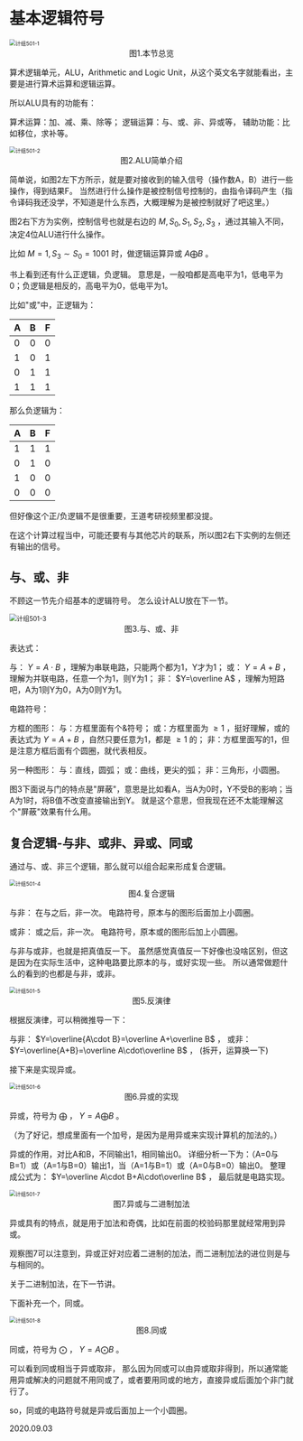 # 基本逻辑符号

<img src="计组501-1.png" alt="计组501-1" style="zoom:67%;" />

<center>图1.本节总览</center>

算术逻辑单元，ALU，Arithmetic and Logic Unit，从这个英文名字就能看出，主要是进行算术运算和逻辑运算。

所以ALU具有的功能有：

算术运算：加、减、乘、除等；
逻辑运算：与、或、非、异或等，
辅助功能：比如移位，求补等。

<img src="计组501-2.png" alt="计组501-2" style="zoom: 67%;" />

<center>图2.ALU简单介绍</center>

简单说，如图2左下方所示，就是要对接收到的输入信号（操作数A，B）进行一些操作，得到结果F。
当然进行什么操作是被控制信号控制的，由指令译码产生（指令译码我还没学，不知道是什么东西，大概理解为是被控制就好了吧这里。）

图2右下方为实例，控制信号也就是右边的 $M,S_0,S_1,S_2,S_3$ ，通过其输入不同，决定4位ALU进行什么操作。

比如 $M=1,S_3\sim S_0=1001$ 时，做逻辑运算异或 $A\bigoplus B$ 。

书上看到还有什么正逻辑，负逻辑。
意思是，一般咱都是高电平为1，低电平为0；负逻辑是相反的，高电平为0，低电平为1。

比如"或"中，正逻辑为：

| A    | B    | F    |
| ---- | ---- | ---- |
| 0    | 0    | 0    |
| 1    | 0    | 1    |
| 0    | 1    | 1    |
| 1    | 1    | 1    |

那么负逻辑为：

| A    | B    | F    |
| ---- | ---- | ---- |
| 1    | 1    | 1    |
| 0    | 1    | 0    |
| 1    | 0    | 0    |
| 0    | 0    | 0    |

但好像这个正/负逻辑不是很重要，王道考研视频里都没提。

在这个计算过程当中，可能还要有与其他芯片的联系，所以图2右下实例的左侧还有输出的信号。

## 与、或、非

不顾这一节先介绍基本的逻辑符号。
怎么设计ALU放在下一节。

<img src="计组501-3.png" alt="计组501-3" style="zoom: 80%;" />

<center>图3.与、或、非</center>

表达式：

与： $Y=A\cdot B$ ，理解为串联电路，只能两个都为1，Y才为1；
或： $Y=A+B$ ，理解为并联电路，任意一个为1，则Y为1；
非： $Y=\overline A$ ，理解为短路吧，A为1则Y为0，A为0则Y为1。

电路符号：

方框的图形：
与：方框里面有个&符号；
或：方框里面为 $\geq 1$ ，挺好理解，或的表达式为 $Y=A+B$ ，自然只要任意为1，都是 $\geq 1$ 的；
非：方框里面写的1，但是注意方框后面有个圆圈，就代表相反。

另一种图形：
与：直线，圆弧；
或：曲线，更尖的弧；
非：三角形，小圆圈。

图3下面说与门的特点是"屏蔽"，意思是比如看A，当A为0时，Y不受B的影响；当A为1时，将B值不改变直接输出到Y。
就是这个意思，但我现在还不太能理解这个"屏蔽"效果有什么用。

## 复合逻辑-与非、或非、异或、同或

通过与、或、非三个逻辑，那么就可以组合起来形成复合逻辑。

<img src="计组501-4.png" alt="计组501-4" style="zoom:67%;" />

<center>图4.复合逻辑</center>

与非：
在与之后，非一次。
电路符号，原本与的图形后面加上小圆圈。

或非：
或之后，非一次。
电路符号，原本或的图形后加上小圆圈。

与非与或非，也就是把真值反一下。
虽然感觉真值反一下好像也没啥区别，但这是因为在实际生活中，这种电路要比原本的与，或好实现一些。
所以通常做题什么的看到的也都是与非，或非。

<img src="计组501-5.png" alt="计组501-5" style="zoom:67%;" />

<center>图5.反演律</center>

根据反演律，可以稍微推导一下：

与非： $Y=\overline{A\cdot B}=\overline A+\overline B$ ，
或非： $Y=\overline{A+B}=\overline A\cdot\overline B$ ，
(拆开，运算换一下)

接下来是实现异或。

<img src="计组501-6.png" alt="计组501-6" style="zoom:67%;" />

<center>图6.异或的实现</center>

异或，符号为 $\bigoplus$ ， $Y=A\bigoplus B$ 。

（为了好记，想成里面有一个加号，是因为是用异或来实现计算机的加法的。）

异或的作用，对比A和B，不同输出1，相同输出0。
详细分析一下为：（A=0与B=1）或（A=1与B=0）输出1，当（A=1与B=1）或（A=0与B=0）输出0。
整理成公式为： $Y=\overline A\cdot B+A\cdot\overline B$ ，
最后就是电路实现。

<img src="计组501-7.png" alt="计组501-7" style="zoom:67%;" />

<center>图7.异或与二进制加法</center>

异或具有的特点，就是用于加法和奇偶，比如在前面的校验码那里就经常用到异或。

观察图7可以注意到，异或正好对应着二进制的加法，而二进制加法的进位则是与与相同的。

关于二进制加法，在下一节讲。

下面补充一个，同或。

<img src="计组501-8.png" alt="计组501-8" style="zoom:67%;" />

<center>图8.同或</center>

同或，符号为 $\bigodot$ ， $Y=A\bigodot B$ 。

可以看到同或相当于异或取非，
那么因为同或可以由异或取非得到，所以通常能用异或解决的问题就不用同或了，或者要用同或的地方，直接异或后面加个非门就行了。

so，同或的电路符号就是异或后面加上一个小圆圈。

2020.09.03